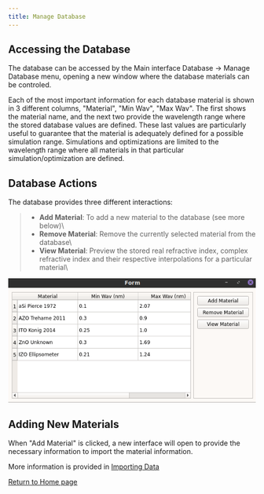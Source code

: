 ```yaml
---
title: Manage Database
---
```


## Accessing the Database

The database can be accessed by the Main interface Database → Manage Database
menu, opening a new window where the database materials can be controled.

Each of the most important information for each database material is shown in 3 different
columns, "Material", "Min Wav", "Max Wav". The first shows the material name,
and the next two provide the wavelength range where the stored database values
are defined. These last values are particularly useful to guarantee that the
material is adequately defined for a possible simulation range. Simulations and
optimizations are limited to the wavelength range where all materials in that
particular simulation/optimization are defined.

## Database Actions

The database provides three different interactions:

> * __Add Material__: To add a new material to the database (see more below)\
> * __Remove Material__: Remove the currently selected material from the database\
> * __View Material__: Preview the stored real refractive index, complex\
>  refractive index and their respective interpolations for a particular\
>  material\

![Manage Database](manage_database.png)

## Adding New Materials

When "Add Material" is clicked, a new interface will open to
provide the necessary information to import the material information.

More information is provided in [Importing Data](./Import.md)

[Return to Home page](help.md)
